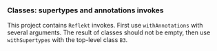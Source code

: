 ### Classes: supertypes and annotations invokes

This project contains `Reflekt` invokes. 
First use `withAnnotations` with several arguments. The result of classes should not be empty,
then use `withSupertypes` with the top-level class `B3`.
